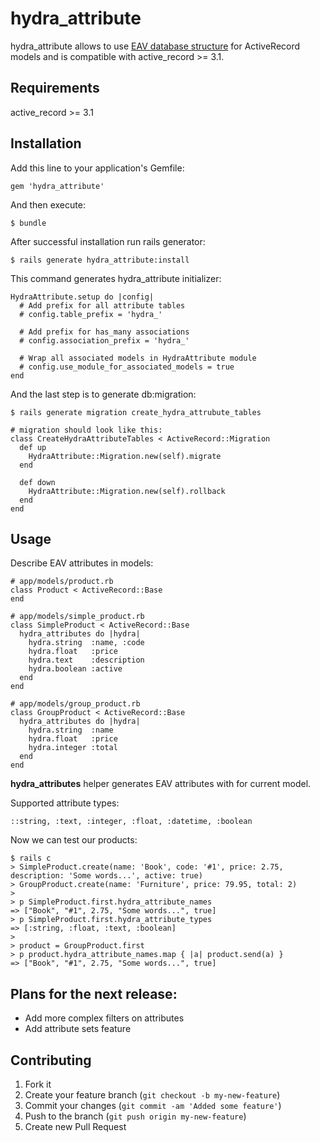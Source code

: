 # hydra_attribute

hydra_attribute allows to use
[EAV database structure](http://en.wikipedia.org/wiki/Entity%E2%80%93attribute%E2%80%93value_model) for ActiveRecord models
and is compatible with active_record >= 3.1.

## Requirements
active_record >= 3.1

## Installation

Add this line to your application's Gemfile:
    
    gem 'hydra_attribute'

And then execute:
    
    $ bundle
    
After successful installation run rails generator:
    
    $ rails generate hydra_attribute:install
    
This command generates hydra_attribute initializer:
    
    HydraAttribute.setup do |config|
      # Add prefix for all attribute tables
      # config.table_prefix = 'hydra_'
      
      # Add prefix for has_many associations
      # config.association_prefix = 'hydra_'
      
      # Wrap all associated models in HydraAttribute module
      # config.use_module_for_associated_models = true
    end
    
And the last step is to generate db:migration:

    $ rails generate migration create_hydra_attrubute_tables
    
    # migration should look like this:
    class CreateHydraAttributeTables < ActiveRecord::Migration
      def up
        HydraAttribute::Migration.new(self).migrate
      end
      
      def down
        HydraAttribute::Migration.new(self).rollback
      end
    end

## Usage

Describe EAV attributes in models:
  
    # app/models/product.rb
    class Product < ActiveRecord::Base
    end
    
    # app/models/simple_product.rb
    class SimpleProduct < ActiveRecord::Base
      hydra_attributes do |hydra|
        hydra.string  :name, :code
        hydra.float   :price
        hydra.text    :description
        hydra.boolean :active
      end
    end
    
    # app/models/group_product.rb
    class GroupProduct < ActiveRecord::Base
      hydra_attributes do |hydra|
        hydra.string  :name
        hydra.float   :price
        hydra.integer :total
      end
    end
    
**hydra_attributes** helper generates EAV attributes with for current model.  
  
Supported attribute types:

    ::string, :text, :integer, :float, :datetime, :boolean

Now we can test our products:

    $ rails c
    > SimpleProduct.create(name: 'Book', code: '#1', price: 2.75, description: 'Some words...', active: true) 
    > GroupProduct.create(name: 'Furniture', price: 79.95, total: 2)
    >
    > p SimpleProduct.first.hydra_attribute_names
    => ["Book", "#1", 2.75, "Some words...", true]
    > p SimpleProduct.first.hydra_attribute_types
    => [:string, :float, :text, :boolean]
    >
    > product = GroupProduct.first
    > p product.hydra_attribute_names.map { |a| product.send(a) }
    => ["Book", "#1", 2.75, "Some words...", true]  
  

## Plans for the next release:
* Add more complex filters on attributes
* Add attribute sets feature

## Contributing

1. Fork it
2. Create your feature branch (`git checkout -b my-new-feature`)
3. Commit your changes (`git commit -am 'Added some feature'`)
4. Push to the branch (`git push origin my-new-feature`)
5. Create new Pull Request

